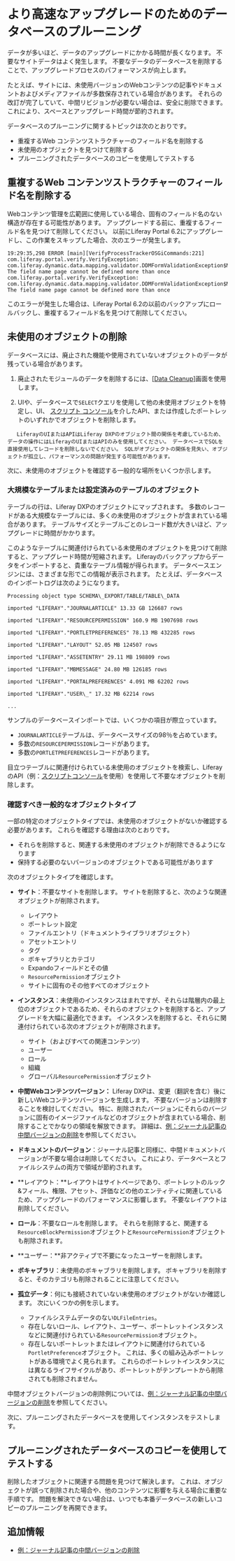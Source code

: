 # より高速なアップグレードのためのデータベースのプルーニング

データが多いほど、データのアップグレードにかかる時間が長くなります。 不要なサイトデータはよく発生します。 不要なデータのデータベースを削除することで、アップグレードプロセスのパフォーマンスが向上します。

たとえば、サイトには、未使用バージョンのWebコンテンツの記事やドキュメントおよびメディアファイルが多数保存されている場合があります。 それらの改訂が完了していて、中間リビジョンが必要ない場合は、安全に削除できます。 これにより、スペースとアップグレード時間が節約されます。

データベースのプルーニングに関するトピックは次のとおりです。

  - 重複するWeb コンテンツストラクチャーのフィールド名を削除する
  - 未使用のオブジェクトを見つけて削除する
  - プルーニングされたデータベースのコピーを使用してテストする

## 重複するWeb コンテンツストラクチャーのフィールド名を削除する

Webコンテンツ管理を広範囲に使用している場合、固有のフィールド名のない構造が存在する可能性があります。 アップグレードする前に、重複するフィールド名を見つけて削除してください。 以前にLiferay Portal 6.2にアップグレードし、この作業をスキップした場合、次のエラーが発生します。

    19:29:35,298 ERROR [main][VerifyProcessTrackerOSGiCommands:221] com.liferay.portal.verify.VerifyException: com.liferay.dynamic.data.mapping.validator.DDMFormValidationException$MustNotDuplicateFieldName: The field name page cannot be defined more than once
    com.liferay.portal.verify.VerifyException: com.liferay.dynamic.data.mapping.validator.DDMFormValidationException$MustNotDuplicateFieldName: The field name page cannot be defined more than once

このエラーが発生した場合は、Liferay Portal 6.2の以前のバックアップにロールバックし、重複するフィールド名を見つけて削除してください。

## 未使用のオブジェクトの削除

データベースには、廃止された機能や使用されていないオブジェクトのデータが残っている場合があります。

1.  廃止されたモジュールのデータを削除するには、[[Data Cleanup]](../reference/data-cleanup.md)画面を使用します。

2.  UIや、データベースで`SELECT`クエリを使用して他の未使用オブジェクトを特定し、UI、 [スクリプト コンソール](../../../system-administration/using-the-script-engine/running-scripts-from-the-script-console.md)を介したAPI、または作成したポートレットのいずれかでオブジェクトを削除します。

<!-- end list -->

``` warning::
   LiferayのUIまたはAPIはLiferay DXPのオブジェクト間の関係を考慮しているため、データの操作にはLiferayのUIまたはAPIのみを使用してください。 データベースでSQLを直接使用してレコードを削除しないでください。 SQLがオブジェクトの関係を見失い、オブジェクトが孤立し、パフォーマンスの問題が発生する可能性があります。
```

次に、未使用のオブジェクトを確認する一般的な場所をいくつか示します。

### 大規模なテーブルまたは設定済みのテーブルのオブジェクト

テーブルの行は、Liferay DXPのオブジェクトにマップされます。 多数のレコードがある大規模なテーブルには、多くの未使用のオブジェクトが含まれている場合があります。 テーブルサイズとテーブルごとのレコード数が大きいほど、アップグレードに時間がかかります。

このようなテーブルに関連付けられている未使用のオブジェクトを見つけて削除すると、アップグレード時間が短縮されます。 Liferayのバックアップからデータをインポートすると、貴重なテーブル情報が得られます。 データベースエンジンには、さまざまな形でこの情報が表示されます。 たとえば、データベースのインポートログは次のようになります。

    Processing object type SCHEMA\_EXPORT/TABLE/TABLE\_DATA
    
    imported "LIFERAY"."JOURNALARTICLE" 13.33 GB 126687 rows
    
    imported "LIFERAY"."RESOURCEPERMISSION" 160.9 MB 1907698 rows
    
    imported "LIFERAY"."PORTLETPREFERENCES" 78.13 MB 432285 rows
    
    imported "LIFERAY"."LAYOUT" 52.05 MB 124507 rows
    
    imported "LIFERAY"."ASSETENTRY" 29.11 MB 198809 rows
    
    imported "LIFERAY"."MBMESSAGE" 24.80 MB 126185 rows
    
    imported "LIFERAY"."PORTALPREFERENCES" 4.091 MB 62202 rows
    
    imported "LIFERAY"."USER\_" 17.32 MB 62214 rows
    
    ...

サンプルのデータベースインポートでは、いくつかの項目が際立っています。

  - `JOURNALARTICLE`テーブルは、データベースサイズの98％を占めています。
  - 多数の`RESOURCEPERMISSION`レコードがあります。
  - 多数の`PORTLETPREFERENCES`レコードがあります。

目立つテーブルに関連付けられている未使用のオブジェクトを検索し、LiferayのAPI（例：[スクリプトコンソール](../../../system-administration/using-the-script-engine/running-scripts-from-the-script-console.md)を使用）を使用して不要なオブジェクトを削除します。

### 確認すべき一般的なオブジェクトタイプ

一部の特定のオブジェクトタイプでは、未使用のオブジェクトがないか確認する必要があります。 これらを確認する理由は次のとおりです。

  - それらを削除すると、関連する未使用のオブジェクトが削除できるようになります
  - 保持する必要のないバージョンのオブジェクトである可能性があります

次のオブジェクトタイプを確認します。

  - **サイト**：不要なサイトを削除します。 サイトを削除すると、次のような関連オブジェクトが削除されます。

      - レイアウト
      - ポートレット設定
      - ファイルエントリ（ドキュメントライブラリオブジェクト）
      - アセットエントリ
      - タグ
      - ボキャブラリとカテゴリ
      - Expandoフィールドとその値
      - `ResourcePermission`オブジェクト
      - サイトに固有のその他すべてのオブジェクト

  - **インスタンス**：未使用のインスタンスはまれですが、それらは階層内の最上位のオブジェクトであるため、それらのオブジェクトを削除すると、アップグレードを大幅に最適化できます。 インスタンスを削除すると、それらに関連付けられている次のオブジェクトが削除されます。

      - サイト（およびすべての関連コンテンツ）
      - ユーザー
      - ロール
      - 組織
      - グローバル`ResourcePermission`オブジェクト

  - **中間Webコンテンツバージョン：** Liferay DXPは、変更（翻訳を含む）後に新しいWebコンテンツバージョンを生成します。 不要なバージョンは削除することを検討してください。 特に、削除されたバージョンにそれらのバージョンに固有のイメージファイルなどのオブジェクトが含まれている場合、削除することでかなりの領域を解放できます。 詳細は、[例：ジャーナル記事の中間バージョンの削除](./example-removing-intermediate-journal-article-versions.md)を参照してください。

  - **ドキュメントのバージョン**：ジャーナル記事と同様に、中間ドキュメントバージョンが不要な場合は削除してください。 これにより、データベースとファイルシステムの両方で領域が節約されます。

  - **レイアウト：**レイアウトはサイトページであり、ポートレットのルック&フィール、権限、アセット、評価などの他のエンティティに関連しているため、アップグレードのパフォーマンスに影響します。 不要なレイアウトは削除してください。

  - **ロール**：不要なロールを削除します。 それらを削除すると、関連する`ResourceBlockPermission`オブジェクトと`ResourcePermission`オブジェクトも削除されます。

  - **ユーザー：**非アクティブで不要になったユーザーを削除します。

  - **ボキャブラリ**：未使用のボキャブラリを削除します。 ボキャブラリを削除すると、そのカテゴリも削除されることに注意してください。

  - **孤立データ**：何にも接続されていない未使用のオブジェクトがないか確認します。 次にいくつかの例を示します。

      - ファイルシステムデータのない`DLFileEntries`。
      - 存在しないロール、レイアウト、ユーザー、ポートレットインスタンスなどに関連付けられている`ResourcePermission`オブジェクト。
      - 存在しないポートレットまたはレイアウトに関連付けられている`PortletPreference`オブジェクト。 これは、多くの組み込みポートレットがある環境でよく見られます。 これらのポートレットインスタンスには異なるライフサイクルがあり、ポートレットがテンプレートから削除されても削除されません。

中間オブジェクトバージョンの削除例については、[例：ジャーナル記事の中間バージョンの削除](./example-removing-intermediate-journal-article-versions.md)を参照してください。

次に、プルーニングされたデータベースを使用してインスタンスをテストします。

## プルーニングされたデータベースのコピーを使用してテストする

削除したオブジェクトに関連する問題を見つけて解決します。 これは、オブジェクトが誤って削除された場合や、他のコンテンツに影響を与える場合に重要な手順です。 問題を解決できない場合は、いつでも本番データベースの新しいコピーのプルーニングを再開できます。

## 追加情報

  - [例：ジャーナル記事の中間バージョンの削除](./example-removing-intermediate-journal-article-versions.md)
